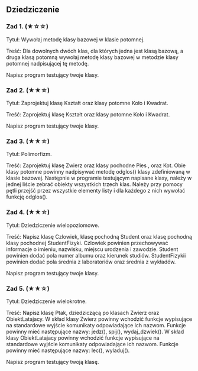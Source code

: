 ## Dziedziczenie

### Zad 1.   (★☆☆)

Tytuł: Wywołaj metodę klasy bazowej w klasie potomnej.

Treść: Dla dowolnych dwóch klas, dla których jedna jest klasą bazową, a druga klasą potomną wywołaj metodę klasy bazowej w metodzie klasy potomnej nadpisującej tę metodę.

Napisz program testujący twoje klasy.

### Zad 2.  (★★☆)

Tytuł: Zaprojektuj klasę Kształt oraz klasy potomne Koło i Kwadrat.

Treść: Zaprojektuj klasę Kształt oraz klasy potomne Koło i Kwadrat.

Napisz program testujący twoje klasy.

### Zad 3.  (★★☆)

Tytuł: Polimorfizm. 

Treść: Zaprojektuj klasę Zwierz oraz klasy pochodne Pies , oraz Kot. Obie klasy potomne powinny nadpisywać metodę odglos() klasy zdefiniowaną w klasie bazowej. Następnie w programie testującym napisane klasy, należy w jednej liście zebrać obiekty wszystkich trzech klas. Należy przy pomocy pętli przejść przez wszystkie elementy listy i dla każdego z nich wywołać funkcję odglos().

### Zad 4.  (★★☆)

Tytuł: Dziedziczenie wielopoziomowe.

Treść: Napisz klasę Czlowiek, klasę pochodną Student oraz klasę pochodną klasy pochodnej StudentFizyki.
Czlowiek powinien przechowywać informacje o imieniu, nazwisku, miejscu urodzenia i zawodzie.
Student powinien dodać pola numer albumu oraz kierunek studiów.
StudentFizykii powinien dodać pola średnia z laboratoriów oraz średnia z wykładów.

Napisz program testujący twoje klasy.

### Zad 5.  (★★☆)

Tytuł: Dziedziczenie wielokrotne. 

Treść: Napisz klasę Ptak, dziedziczącą po klasach Zwierz oraz ObiektLatajacy. 
W skład klasy Zwierz powinny wchodzić funkcje wypisujące na standardowe wyjście komunikaty odpowiadające ich nazwom. Funkcje powinny mieć następujące nazwy: jedz(), spij(), wydaj_dzwiek(). 
W skład klasy ObiektLatajacy powinny wchodzić funkcje wypisujące na standardowe wyjście komunikaty odpowiadające ich nazwom. Funkcje powinny mieć następujące nazwy: lec(), wyladuj().

Napisz program testujący twoją klasę.
